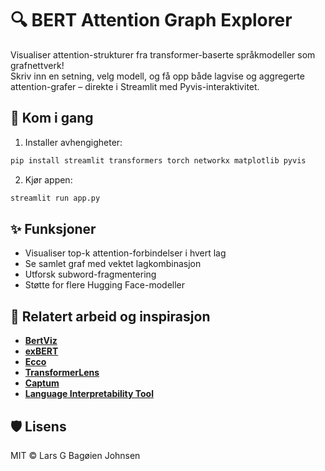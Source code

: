 # 🔍 BERT Attention Graph Explorer

Visualiser attention-strukturer fra transformer-baserte språkmodeller som grafnettverk!  
Skriv inn en setning, velg modell, og få opp både lagvise og aggregerte attention-grafer – direkte i Streamlit med Pyvis-interaktivitet.

## 🚀 Kom i gang

1. Installer avhengigheter:
```bash
pip install streamlit transformers torch networkx matplotlib pyvis
```

2. Kjør appen:
```bash
streamlit run app.py
```

## ✨ Funksjoner

- Visualiser top-k attention-forbindelser i hvert lag
- Se samlet graf med vektet lagkombinasjon
- Utforsk subword-fragmentering
- Støtte for flere Hugging Face-modeller

## 🧠 Relatert arbeid og inspirasjon

- [**BertViz**](https://github.com/jessevig/bertviz)
- [**exBERT**](https://exbert.net)
- [**Ecco**](https://github.com/allenai/ecco)
- [**TransformerLens**](https://github.com/neelnanda-io/TransformerLens)
- [**Captum**](https://github.com/pytorch/captum)
- [**Language Interpretability Tool**](https://pair-code.github.io/lit/)

## 🛡️ Lisens

MIT © Lars G Bagøien Johnsen
